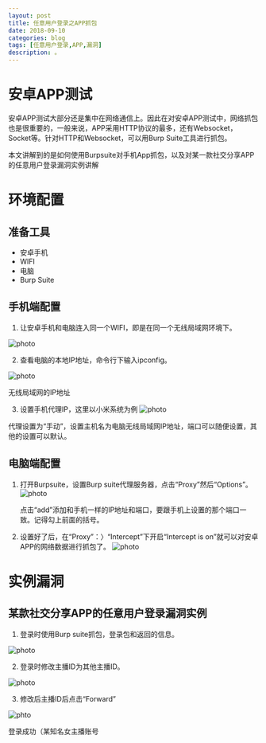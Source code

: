 ```yaml
---
layout: post
title: 任意用户登录之APP抓包
date: 2018-09-10
categories: blog
tags: [任意用户登录,APP,漏洞]
description: 。
---
```



# 安卓APP测试

安卓APP测试大部分还是集中在网络通信上。因此在对安卓APP测试中，网络抓包也是很重要的，一般来说，APP采用HTTP协议的最多，还有Websocket，Socket等。针对HTTP和Websocket，可以用Burp Suite工具进行抓包。

本文讲解到的是如何使用Burpsuite对手机App抓包，以及对某一款社交分享APP的任意用户登录漏洞实例讲解

# 环境配置
## 准备工具
-  安卓手机
- WIFI
- 电脑
- Burp Suite

## 手机端配置

1. 让安卓手机和电脑连入同一个WIFI，即是在同一个无线局域网环境下。

![photo](https://bbs.ichunqiu.com/data/attachment/forum/201608/01/150825eq0suud891sm1mz3.png)

2. 查看电脑的本地IP地址，命令行下输入ipconfig。

![photo](https://bbs.ichunqiu.com/data/attachment/forum/201608/01/171027z3tck1op1keetr13.png)

无线局域网的IP地址

3. 设置手机代理IP，这里以小米系统为例
![photo](https://bbs.ichunqiu.com/data/attachment/forum/201608/01/171121tdwbw26az8awft8b.png)

代理设置为“手动”，设置主机名为电脑无线局域网IP地址，端口可以随便设置，其他的设置可以默认。

## 电脑端配置

1. 打开Burpsuite，设置Burp suite代理服务器，点击“Proxy”然后“Options”。
![photo](https://bbs.ichunqiu.com/data/attachment/forum/201608/01/171220iltnoso4vljtp7pp.png)

   点击“add”添加和手机一样的IP地址和端口，要跟手机上设置的那个端口一致。记得勾上前面的括号。

2. 设置好了后，在“Proxy”：〉“Intercept”下开启“Intercept is on”就可以对安卓APP的网络数据进行抓包了。
![photo](https://bbs.ichunqiu.com/data/attachment/forum/201608/01/172606xz2l2k10mrtrx1oo.png)


# 实例漏洞

## 某款社交分享APP的任意用户登录漏洞实例

1. 登录时使用Burp suite抓包，登录包和返回的信息。

![photo](https://bbs.ichunqiu.com/data/attachment/forum/201608/01/223325qlt4j5jthb00txjg.png)

2. 登录时修改主播ID为其他主播ID。

![photo](https://bbs.ichunqiu.com/data/attachment/forum/201608/01/224302etdapktxdd0a66vl.png)

3. 修改后主播ID后点击“Forward”

![phto](https://bbs.ichunqiu.com/data/attachment/forum/201608/01/224944j9jlj8n3nj266oqf.png)

登录成功（某知名女主播账号
